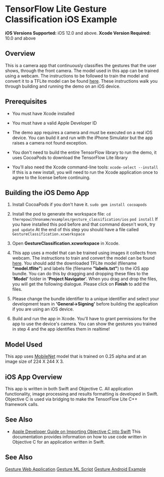 # TensorFlow Lite Gesture Classification iOS Example

**iOS Versions Supported:** iOS 12.0 and above.
**Xcode Version Required:** 10.0 and above

## Overview
This is a camera app that continuously classifies the gestures that the user shows, through the front camera. The model used in this app can be trained using a webcam. The instructions to be followed to train the model and convert it to a TFLite model can be found [here](../web/README.md). These instructions walk you through building and running the demo on an iOS device.

<!-- TODO(b/124116863): Add app screenshot. -->

## Prerequisites

* You must have Xcode installed

* You must have a valid Apple Developer ID

* The demo app requires a camera and must be executed on a real iOS device. You can build it and run with the iPhone Simulator but the app raises a camera not found exception.

* You don't need to build the entire TensorFlow library to run the demo, it uses CocoaPods to download the TensorFlow Lite library

* You'll also need the Xcode command-line tools:
```xcode-select --install```
If this is a new install, you will need to run the Xcode application once to agree to the license before continuing.

## Building the iOS Demo App

1. Install CocoaPods if you don't have it.
```sudo gem install cocoapods```

2. Install the pod to generate the workspace file:
```cd therepowithnoname/examples/gesture_classification/ios```
```pod install```
If you have installed this pod before and that command doesn't work, try
```pod update```
At the end of this step you should have a file called ```GestureClassification.xcworkspace```

3. Open **GestureClassification.xcworkspace** in Xcode.

4. This app uses a model that can be trained using images it collects from webcam. The instructions to train and convert the model can be found [here](../web/README.md).
You should add the downloaded TFLite model (filename **"model.tflite"**) and labels file (filename **"labels.txt"**) to the iOS app bundle. You can do this by dragging and dropping these files to the **'Model'** folder in **'Project Navigator**'.
When you drag and drop the files, you will get the following dialogue. Please click on **Finish** to add the files.

5. Please change the bundle identifier to a unique identifier and select your development team in **'General->Signing'** before building the application if you are using an iOS device.

6. Build and run the app in Xcode.
You'll have to grant permissions for the app to use the device's camera. You can show the gestures you trained in step 4 and the app identifies them in realtime!

## Model Used
This app uses [MobileNet](https://ai.googleblog.com/2017/06/mobilenets-open-source-models-for.html) model that is trained on 0.25 alpha and at an image size of 224 X 244 X 3.

## iOS App Overview
This app is written in both Swift and Objective C. All application functionality, image processing and results formatting is developed in Swift.
Objective C is used via bridging to make the TensorFlow Lite C++ framework calls.


## See Also

* [Apple Developer Guide on Importing Objective C into Swift](https://developer.apple.com/documentation/swift/imported_c_and_objective-c_apis/importing_objective-c_into_swift)
This documentation provides information on how to use code written in Objective C for an application written in Swift.

## See Also

[Gesture Web Application](../web/README.md)
[Gesture ML Script](../ml/README.md)
[Gesture Android Example](../android/README.md)

